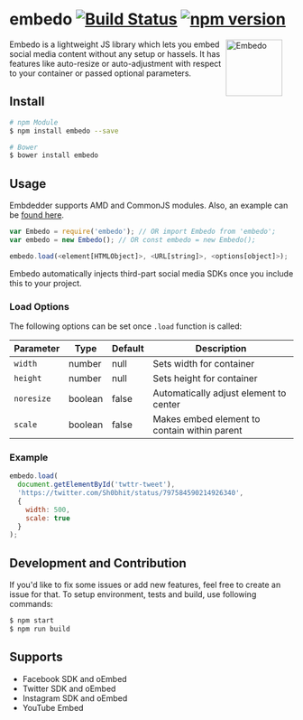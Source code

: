 embedo [![Build Status](https://api.travis-ci.org/shobhitsharma/embedo.svg)](https://travis-ci.org/shobhitsharma/embedo) [![npm version](https://badge.fury.io/js/embedo.svg)](https://badge.fury.io/js/embedo)
=============

<img align="right" width="100" height="100"
     title="Embedo"
     src="https://s16.postimg.org/5aauaeih1/embed.png" style="margin-right: 20px;">

Embedo is a lightweight JS library which lets you embed social media content without any setup or hassels. It has features like auto-resize or auto-adjustment with respect to your container or passed optional parameters.

## Install

```sh
# npm Module
$ npm install embedo --save

# Bower
$ bower install embedo
```

## Usage

Embdedder supports AMD and CommonJS modules. Also, an example can be [found here](https://github.com/shobhitsharma/embedo/tree/master/example).

```js
var Embedo = require('embedo'); // OR import Embedo from 'embedo';
var embedo = new Embedo(); // OR const embedo = new Embedo();

embedo.load(<element[HTMLObject]>, <URL[string]>, <options[object]>);
```

Embedo automatically injects third-part social media SDKs once you include this to your project.

### Load Options

The following options can be set once `.load` function is called:

| Parameter       | Type     | Default    | Description                                     |
| -------------   |----------|------------|-------------------------------------------------|
| `width`         | number   | null       | Sets width for container                        |
| `height`        | number   | null       | Sets height for container                       |
| `noresize`      | boolean  | false      | Automatically adjust element to center          |
| `scale`         | boolean  | false      | Makes embed element to contain within parent    |

### Example

```js
embedo.load(
  document.getElementById('twttr-tweet'),
  'https://twitter.com/Sh0bhit/status/797584590214926340',
  {
    width: 500,
    scale: true
  }
);
```

## Development and Contribution

If you'd like to fix some issues or add new features, feel free to create an issue for that.
To setup environment, tests and build, use following commands:

```bash
$ npm start
$ npm run build
```

## Supports

- Facebook SDK and oEmbed
- Twitter SDK and oEmbed
- Instagram SDK and oEmbed
- YouTube Embed

